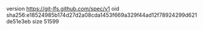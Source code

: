 version https://git-lfs.github.com/spec/v1
oid sha256:e18524985b174d27d2a08cda1453f669a329f44ad12f78924299d621de51e3eb
size 51599
